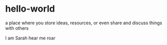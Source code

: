 # hello-world
a place where you store ideas, resources, or even share and discuss things with others

I am Sarah hear me roar
